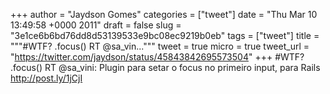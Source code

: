 
+++
author = "Jaydson Gomes"
categories = ["tweet"]
date = "Thu Mar 10 13:49:58 +0000 2011"
draft = false
slug = "3e1ce6b6bd76dd8d53139533e9bc08ec9219b0eb"
tags = ["tweet"]
title = """#WTF? .focus() RT @sa_vin..."""
tweet = true
micro = true
tweet_url = "https://twitter.com/jaydson/status/45843842695573504"
+++
#WTF? .focus() RT @sa_vini: Plugin para setar o focus no primeiro input, para Rails http://post.ly/1jCjI
